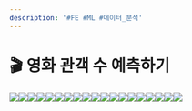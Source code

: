 ```yaml
---
description: '#FE #ML #데이터_분석'
---
```


# 🎬 영화 관객 수 예측하기

![](<../../../../.gitbook/assets/image (25).png>)![](<../../../../.gitbook/assets/Untitled 1 (13).png>)![](<../../../../.gitbook/assets/Untitled 2 (12).png>)![](<../../../../.gitbook/assets/Untitled 3 (12).png>)![](<../../../../.gitbook/assets/Untitled 4 (13).png>)![](<../../../../.gitbook/assets/Untitled 5 (12).png>)![](<../../../../.gitbook/assets/Untitled 6 (11).png>)![](<../../../../.gitbook/assets/Untitled 7 (9).png>)![](<../../../../.gitbook/assets/Untitled 8 (10).png>)![](<../../../../.gitbook/assets/Untitled 9 (11).png>)![](<../../../../.gitbook/assets/Untitled 10 (11).png>)![](<../../../../.gitbook/assets/Untitled 11 (10).png>)![](<../../../../.gitbook/assets/Untitled 12 (10).png>)![](<../../../../.gitbook/assets/Untitled 13 (10).png>)![](<../../../../.gitbook/assets/Untitled 14 (8).png>)![](<../../../../.gitbook/assets/Untitled 15 (7).png>)![](<../../../../.gitbook/assets/Untitled 16 (8).png>)![](<../../../../.gitbook/assets/Untitled 17 (8).png>)![](<../../../../.gitbook/assets/Untitled 18 (8).png>)
